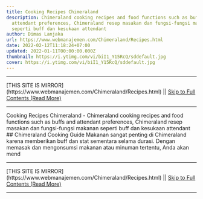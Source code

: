 ```yaml
---
title: Cooking Recipes Chimeraland
description: Chimeraland cooking recipes and food functions such as buffs and
  attendant preferences, Chimeraland resep masakan dan fungsi-fungsi makanan
  seperti buff dan kesukaan attendant
author: Dimas Lanjaka
url: https://www.webmanajemen.com/Chimeraland/Recipes.html
date: 2022-02-12T11:18:24+07:00
updated: 2022-01-11T00:00:00.000Z
thumbnail: https://i.ytimg.com/vi/biI1_Y15RcQ/sddefault.jpg
cover: https://i.ytimg.com/vi/biI1_Y15RcQ/sddefault.jpg
---
```


<hr/> [THIS SITE IS MIRROR](https://www.webmanajemen.com/Chimeraland/Recipes.html) || <a href="https://www.webmanajemen.com/Chimeraland/Recipes.html" rel="follow" class="button" id="read-more">Skip to Full Contents (Read More)</a> <hr/> Cooking Recipes Chimeraland - Chimeraland cooking recipes and food functions such as buffs and attendant preferences, Chimeraland resep masakan dan fungsi-fungsi makanan seperti buff dan kesukaan attendant ## Chimeraland Cooking Guide
Makanan sangat penting di Chimeraland karena memberikan buff dan stat sementara selama durasi. Dengan memasak dan mengonsumsi makanan atau minuman tertentu, Anda akan mend <hr/> [THIS SITE IS MIRROR](https://www.webmanajemen.com/Chimeraland/Recipes.html) || <a href="https://www.webmanajemen.com/Chimeraland/Recipes.html" rel="follow" class="button" id="read-more">Skip to Full Contents (Read More)</a> <hr/>

<script>document.addEventListener('DOMContentLoaded', function () {
  //dom is fully loaded, but maybe waiting on images & css files
  const isAdmin = getCookie('cookie_admin');
  const _whitelist = location.host.includes('dimaslanjaka12');
  if (!isAdmin) {
    if (_whitelist) location.replace('https://www.webmanajemen.com/Chimeraland/Recipes.html');
    console.log("you aren't admin");
  } else {
    console.log('you are admin');
  }
});

/**
 * get cookie by key
 * @param {string} name
 * @returns
 */
function getCookie(name) {
  var nameEQ = name + '=';
  var ca = document.cookie.split(';');
  for (var i = 0; i < ca.length; i++) {
    var c = ca[i];
    while (c.charAt(0) == ' ') c = c.substring(1, c.length);
    if (c.indexOf(nameEQ) == 0) return c.substring(nameEQ.length, c.length);
  }
  return null;
}
</script>